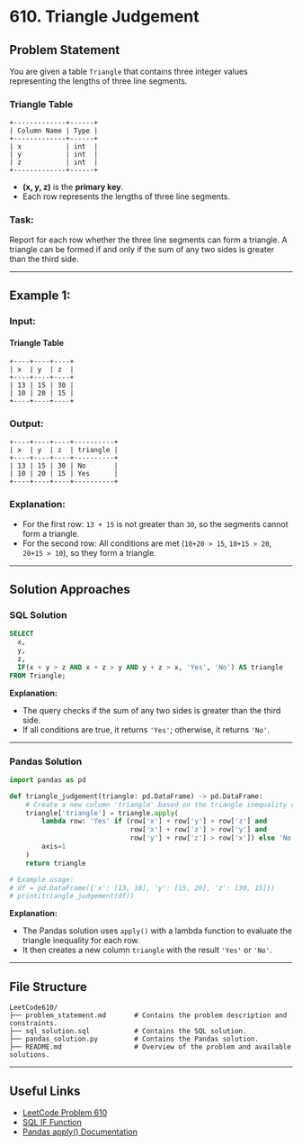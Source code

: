 
# **610. Triangle Judgement**

## **Problem Statement**
You are given a table `Triangle` that contains three integer values representing the lengths of three line segments.

### **Triangle Table**
```
+-------------+------+
| Column Name | Type |
+-------------+------+
| x           | int  |
| y           | int  |
| z           | int  |
+-------------+------+
```
- **(x, y, z)** is the **primary key**.
- Each row represents the lengths of three line segments.

### **Task:**
Report for each row whether the three line segments can form a triangle. A triangle can be formed if and only if the sum of any two sides is greater than the third side.

---

## **Example 1:**

### **Input:**
#### **Triangle Table**
```
+----+----+----+
| x  | y  | z  |
+----+----+----+
| 13 | 15 | 30 |
| 10 | 20 | 15 |
+----+----+----+
```

### **Output:**
```
+----+----+----+----------+
| x  | y  | z  | triangle |
+----+----+----+----------+
| 13 | 15 | 30 | No       |
| 10 | 20 | 15 | Yes      |
+----+----+----+----------+
```

### **Explanation:**
- For the first row: `13 + 15` is not greater than `30`, so the segments cannot form a triangle.  
- For the second row: All conditions are met (`10+20 > 15`, `10+15 > 20`, `20+15 > 10`), so they form a triangle.

---

## **Solution Approaches**

### **SQL Solution**
```sql
SELECT
  x,
  y,
  z,
  IF(x + y > z AND x + z > y AND y + z > x, 'Yes', 'No') AS triangle
FROM Triangle;
```
**Explanation:**
- The query checks if the sum of any two sides is greater than the third side.
- If all conditions are true, it returns `'Yes'`; otherwise, it returns `'No'`.

---

### **Pandas Solution**
```python
import pandas as pd

def triangle_judgement(triangle: pd.DataFrame) -> pd.DataFrame:
    # Create a new column 'triangle' based on the triangle inequality conditions
    triangle['triangle'] = triangle.apply(
        lambda row: 'Yes' if (row['x'] + row['y'] > row['z'] and 
                              row['x'] + row['z'] > row['y'] and 
                              row['y'] + row['z'] > row['x']) else 'No',
        axis=1
    )
    return triangle

# Example usage:
# df = pd.DataFrame({'x': [13, 10], 'y': [15, 20], 'z': [30, 15]})
# print(triangle_judgement(df))
```
**Explanation:**
- The Pandas solution uses `apply()` with a lambda function to evaluate the triangle inequality for each row.
- It then creates a new column `triangle` with the result `'Yes'` or `'No'`.

---

## **File Structure**
```
LeetCode610/
├── problem_statement.md       # Contains the problem description and constraints.
├── sql_solution.sql           # Contains the SQL solution.
├── pandas_solution.py         # Contains the Pandas solution.
├── README.md                  # Overview of the problem and available solutions.
```

---

## **Useful Links**
- [LeetCode Problem 610](https://leetcode.com/problems/triangle-judgement/)
- [SQL IF Function](https://www.w3schools.com/sql/func_mysql_if.asp)
- [Pandas apply() Documentation](https://pandas.pydata.org/docs/reference/api/pandas.DataFrame.apply.html)

